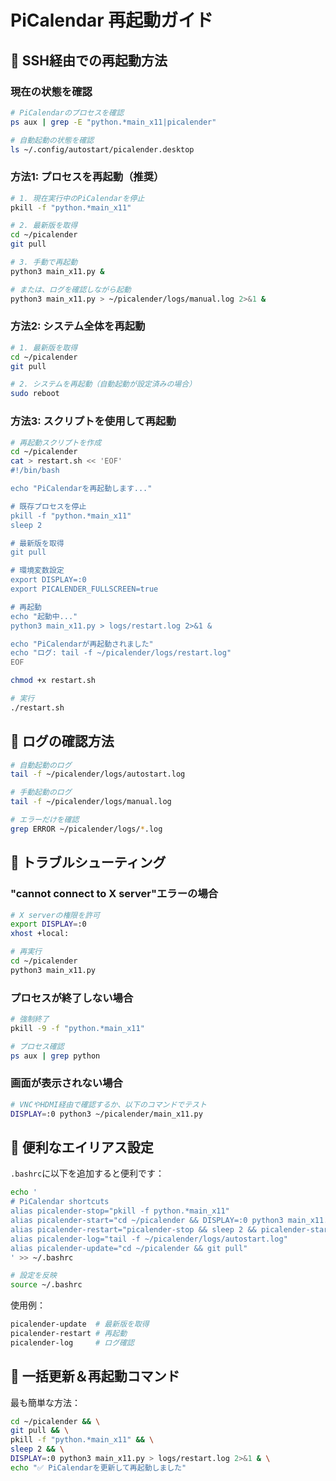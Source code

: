 # PiCalendar 再起動ガイド

## 🔄 SSH経由での再起動方法

### 現在の状態を確認

```bash
# PiCalendarのプロセスを確認
ps aux | grep -E "python.*main_x11|picalender"

# 自動起動の状態を確認
ls ~/.config/autostart/picalender.desktop
```

### 方法1: プロセスを再起動（推奨）

```bash
# 1. 現在実行中のPiCalendarを停止
pkill -f "python.*main_x11"

# 2. 最新版を取得
cd ~/picalender
git pull

# 3. 手動で再起動
python3 main_x11.py &

# または、ログを確認しながら起動
python3 main_x11.py > ~/picalender/logs/manual.log 2>&1 &
```

### 方法2: システム全体を再起動

```bash
# 1. 最新版を取得
cd ~/picalender
git pull

# 2. システムを再起動（自動起動が設定済みの場合）
sudo reboot
```

### 方法3: スクリプトを使用して再起動

```bash
# 再起動スクリプトを作成
cd ~/picalender
cat > restart.sh << 'EOF'
#!/bin/bash

echo "PiCalendarを再起動します..."

# 既存プロセスを停止
pkill -f "python.*main_x11"
sleep 2

# 最新版を取得
git pull

# 環境変数設定
export DISPLAY=:0
export PICALENDER_FULLSCREEN=true

# 再起動
echo "起動中..."
python3 main_x11.py > logs/restart.log 2>&1 &

echo "PiCalendarが再起動されました"
echo "ログ: tail -f ~/picalender/logs/restart.log"
EOF

chmod +x restart.sh

# 実行
./restart.sh
```

## 📝 ログの確認方法

```bash
# 自動起動のログ
tail -f ~/picalender/logs/autostart.log

# 手動起動のログ
tail -f ~/picalender/logs/manual.log

# エラーだけを確認
grep ERROR ~/picalender/logs/*.log
```

## 🚨 トラブルシューティング

### "cannot connect to X server"エラーの場合

```bash
# X serverの権限を許可
export DISPLAY=:0
xhost +local:

# 再実行
cd ~/picalender
python3 main_x11.py
```

### プロセスが終了しない場合

```bash
# 強制終了
pkill -9 -f "python.*main_x11"

# プロセス確認
ps aux | grep python
```

### 画面が表示されない場合

```bash
# VNCやHDMI経由で確認するか、以下のコマンドでテスト
DISPLAY=:0 python3 ~/picalender/main_x11.py
```

## 🔧 便利なエイリアス設定

`.bashrc`に以下を追加すると便利です：

```bash
echo '
# PiCalendar shortcuts
alias picalender-stop="pkill -f python.*main_x11"
alias picalender-start="cd ~/picalender && DISPLAY=:0 python3 main_x11.py > logs/manual.log 2>&1 &"
alias picalender-restart="picalender-stop && sleep 2 && picalender-start"
alias picalender-log="tail -f ~/picalender/logs/autostart.log"
alias picalender-update="cd ~/picalender && git pull"
' >> ~/.bashrc

# 設定を反映
source ~/.bashrc
```

使用例：
```bash
picalender-update  # 最新版を取得
picalender-restart # 再起動
picalender-log     # ログ確認
```

## 📱 一括更新＆再起動コマンド

最も簡単な方法：

```bash
cd ~/picalender && \
git pull && \
pkill -f "python.*main_x11" && \
sleep 2 && \
DISPLAY=:0 python3 main_x11.py > logs/restart.log 2>&1 & \
echo "✅ PiCalendarを更新して再起動しました"
```